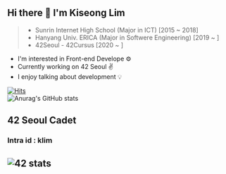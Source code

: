 ## Hi there 👋 I'm Kiseong Lim
> - Sunrin Internet High School (Major in ICT) [2015 ~ 2018]
> - Hanyang Univ. ERICA (Major in Softwere Engineering) [2019 ~ ]
> - 42Seoul - 42Cursus [2020 ~ ]

- I'm interested in Front-end Develope ⚙️
- Currently working on 42 Seoul ✌️
- I enjoy talking about development 💡

[![Hits](https://hits.seeyoufarm.com/api/count/incr/badge.svg?url=https%3A%2F%2Fgithub.com%2FPIut0&count_bg=%2300AFB0&title_bg=%23555555&icon=&icon_color=%23FFFFFF&title=Hello&edge_flat=false)](https://hits.seeyoufarm.com)<br>
![Anurag's GitHub stats](https://github-readme-stats.vercel.app/api?username=PIut0&show_icons=true&theme=radical)

## 42 Seoul Cadet
### Intra id : klim
## ![42 stats](https://badge42.herokuapp.com/api/stats/klim)
